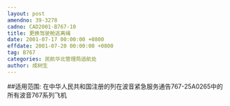 ```yaml
---
layout: post
amendno: 39-3278
cadno: CAD2001-B767-10
title: 更换驾驶舱逃离绳
date: 2001-07-17 00:00:00 +0800
effdate: 2001-07-20 00:00:00 +0800
tag: B767
categories: 民航华北管理局适航处
author: 成树生
---
```


##适用范围:
在中华人民共和国注册的列在波音紧急服务通告767-25A0265中的所有波音767系列飞机

